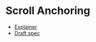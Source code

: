 # Scroll Anchoring

* [Explainer](explainer.md)
* [Draft spec](https://cdn.rawgit.com/skobes/ScrollAnchoring/master/spec.html)
